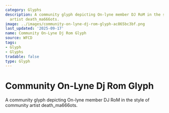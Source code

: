 ```yaml
---
category: Glyphs
description: A community glyph depicting On-lyne member DJ RoM in the style of community
  artist death_ma666ots.
image: ../images/community-on-lyne-dj-rom-glyph-ac865bc3bf.png
last_updated: '2025-09-17'
name: Community On-Lyne Dj Rom Glyph
source: WFCD
tags:
- Glyph
- Glyphs
tradable: false
type: Glyph
---
```


# Community On-Lyne Dj Rom Glyph

A community glyph depicting On-lyne member DJ RoM in the style of community artist death_ma666ots.

